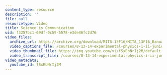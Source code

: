 ```yaml
---
content_type: resource
description: ''
file: null
resourcetype: Video
title: Science is Communication
uid: f3257bc1-69df-0c59-5578-e3de46fc2d76
video_files:
  archive_url: https://archive.org/download/MIT8.13F16/MIT8_13F16_Banuazizi_Science_is_Communication_300k.mp4
  video_captions_file: /courses/8-13-14-experimental-physics-i-ii-junior-lab-fall-2016-spring-2017/41da133c3ccc54cdab63c6a6f7253620_fSxEbNrIj2M.vtt
  video_thumbnail_file: https://img.youtube.com/vi/fSxEbNrIj2M/default.jpg
  video_transcript_file: /courses/8-13-14-experimental-physics-i-ii-junior-lab-fall-2016-spring-2017/4cf05339ceb055180735fdc8159ab473_fSxEbNrIj2M.pdf
video_metadata:
  youtube_id: fSxEbNrIj2M
---
```

